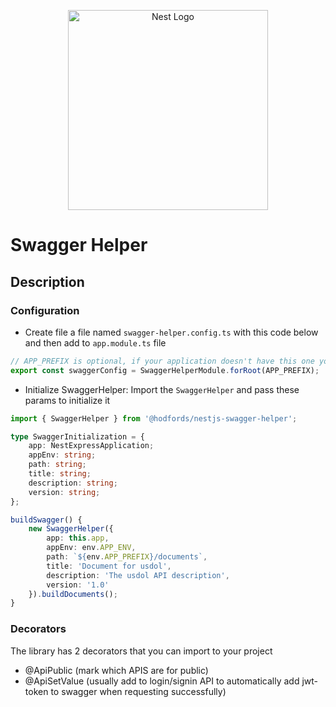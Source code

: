 <p align="center">
  <a href="http://nestjs.com/" target="blank"><img src="https://nestjs.com/img/logo_text.svg" width="320" alt="Nest Logo" /></a>
</p>

# Swagger Helper

## Description

### Configuration
- Create file a file named `swagger-helper.config.ts` with this code below and then add to `app.module.ts` file 
```typescript
// APP_PREFIX is optional, if your application doesn't have this one you can skip
export const swaggerConfig = SwaggerHelperModule.forRoot(APP_PREFIX);
```

- Initialize SwaggerHelper: Import the `SwaggerHelper` and pass these params to initialize it
```typescript
import { SwaggerHelper } from '@hodfords/nestjs-swagger-helper';

type SwaggerInitialization = {
    app: NestExpressApplication;
    appEnv: string;
    path: string;
    title: string;
    description: string;
    version: string;
};

buildSwagger() {
    new SwaggerHelper({
        app: this.app,
        appEnv: env.APP_ENV,
        path: `${env.APP_PREFIX}/documents`,
        title: 'Document for usdol',
        description: 'The usdol API description',
        version: '1.0'
    }).buildDocuments();
} 
```

### Decorators
The library has 2 decorators that you can import to your project
- @ApiPublic (mark which APIS are for public)
- @ApiSetValue (usually add to login/signin API to automatically add jwt-token to swagger when requesting successfully)
